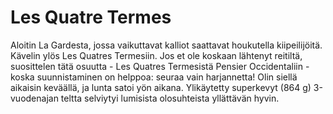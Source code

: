# Les Quatre Termes

Aloitin La Gardesta, jossa vaikuttavat kalliot saattavat houkutella kiipeilijöitä. Kävelin ylös Les Quatres Termesiin. Jos et ole koskaan lähtenyt reitiltä, suosittelen tätä osuutta - Les Quatres Termesistä Pensier Occidentaliin - koska suunnistaminen on helppoa: seuraa vain harjannetta! Olin siellä aikaisin keväällä, ja lunta satoi yön aikana. Ylikäytetty superkevyt (864 g) 3-vuodenajan teltta selviytyi lumisista olosuhteista yllättävän hyvin.